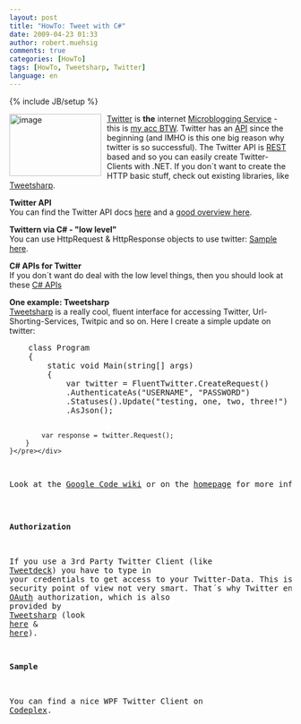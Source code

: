 ```yaml
---
layout: post
title: "HowTo: Tweet with C#"
date: 2009-04-23 01:33
author: robert.muehsig
comments: true
categories: [HowTo]
tags: [HowTo, Tweetsharp, Twitter]
language: en
---
```

{% include JB/setup %}
<p><a href="{{BASE_PATH}}/assets/wp-images-en/image82.png"><img style="border-top-width: 0px; border-left-width: 0px; border-bottom-width: 0px; margin: 0px 10px 0px 0px; border-right-width: 0px" height="111" alt="image" src="{{BASE_PATH}}/assets/wp-images-en/image-thumb97.png" width="164" align="left" border="0" /></a><a href="http://twitter.com">Twitter</a> is <strong>the</strong> internet <a href="http://en.wikipedia.org/wiki/Micro-blogging">Microblogging Service</a> - this is <a href="http://twitter.com/robert0muehsig">my acc BTW</a>. Twitter has an <a href="http://apiwiki.twitter.com/">API</a> since the beginning (and IMHO is this one big reason why twitter is so successful). The Twitter API is <a href="http://en.wikipedia.org/wiki/Representational_State_Transfer">REST</a> based and so you can easily create Twitter-Clients with .NET. If you don&#180;t want to create the HTTP basic stuff, check out existing libraries, like <a href="http://code.google.com/p/tweetsharp/">Tweetsharp</a>. </p> 



<p><strong>Twitter API      <br /></strong>You can find the Twitter API docs <a href="http://apiwiki.twitter.com/">here</a> and a <a href="http://apiwiki.twitter.com/Things-Every-Developer-Should-Know">good overview here</a>. </p>
<p><strong>Twittern via C# - &quot;low level&quot;</strong>     <br />You can use HttpRequest &amp; HttpResponse objects to use twitter: <a href="http://psantos-blog.zi-yu.com/?p=197">Sample here</a>.</p>
<p><strong>C# APIs for Twitter      <br /></strong>If you don&#180;t want do deal with the low level things, then you should look at these <a href="http://apiwiki.twitter.com/Libraries#C/NET">C# APIs</a></p>
<p><strong>One example: Tweetsharp      <br /></strong><a href="http://code.google.com/p/tweetsharp/">Tweetsharp</a> is a really cool, fluent interface for accessing Twitter, Url-Shorting-Services, Twitpic and so on. Here I create a simple update on twitter:</p>  <div class="wlWriterSmartContent" id="scid:812469c5-0cb0-4c63-8c15-c81123a09de7:a14dbc2a-9b8a-4438-85a1-3829edb17bbb" style="padding-right: 0px; display: inline; padding-left: 0px; float: none; padding-bottom: 0px; margin: 0px; padding-top: 0px"><pre name="code" class="c#">    class Program
    {
        static void Main(string[] args)
        {
            var twitter = FluentTwitter.CreateRequest()
            .AuthenticateAs("USERNAME", "PASSWORD")
            .Statuses().Update("testing, one, two, three!")
            .AsJson();

            var response = twitter.Request();
        }
    }</pre></div>

<p>Look at the <a href="http://code.google.com/p/tweetsharp/w/list">Google Code wiki</a> or on the <a href="http://tweetsharp.com/">homepage</a> for more information. </p>

<p><strong>Authorization</strong> 

  <br />If you use a 3rd Party Twitter Client (like <a href="http://www.tweetdeck.com/">Tweetdeck</a>) you have to type in your credentials to get access to your Twitter-Data. This is from a security point of view not very smart. That&#180;s why Twitter enabled <a href="http://oauth.net/">OAuth</a> authorization, which is also provided by <a href="http://apiwiki.twitter.com/OAuth-FAQ">Tweetsharp</a> (look <a href="http://tweetsharp.com/?p=68">here</a> &amp; <a href="http://tweetsharp.com/?p=60">here</a>).</p>

<p><strong>Sample</strong> 

  <br />You can find a nice WPF Twitter Client on <a href="http://digitweet.codeplex.com/">Codeplex</a>.</p>
